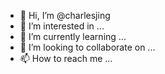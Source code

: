 - 👋 Hi, I’m @charlesjing
- 👀 I’m interested in ...
- 🌱 I’m currently learning ...
- 💞️ I’m looking to collaborate on ...
- 📫 How to reach me ...

<!---
charlesjing/charlesjing is a ✨ special ✨ repository because its `README.md` (this file) appears on your GitHub profile.
You can click the Preview link to take a look at your changes.
--->
